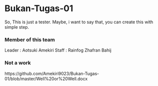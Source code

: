 # Bukan-Tugas-01
So, This is just a tester. Maybe, i want to say that, you can create this with simple step.

<h3> Member of this team </h3>
Leader : Aotsuki Amekiri
Staff : Rainfog
        Zhafran Bahij


<h3> Not a work </h3>
https://github.com/Amekiri9023/Bukan-Tugas-01/blob/master/Well%20or%20Well.docx
